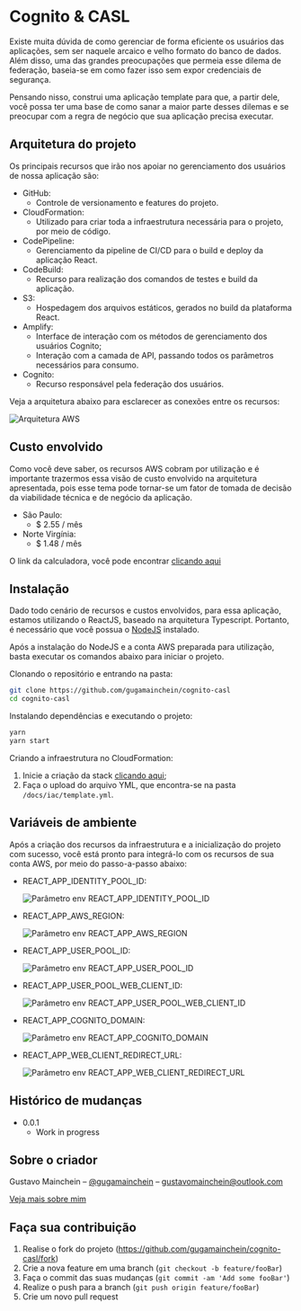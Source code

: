 # Cognito & CASL

Existe muita dúvida de como gerenciar de forma eficiente os usuários das aplicações, sem ser naquele arcaico e velho formato do banco de dados. Além disso, uma das grandes preocupações que permeia esse dilema de federação, baseia-se em como fazer isso sem expor credenciais de segurança.

Pensando nisso, construi uma aplicação template para que, a partir dele, você possa ter uma base de como sanar a maior parte desses dilemas e se preocupar com a regra de negócio que sua aplicação precisa executar.

## Arquitetura do projeto

Os principais recursos que irão nos apoiar no gerenciamento dos usuários de nossa aplicação são:

- GitHub:
  - Controle de versionamento e features do projeto.
- CloudFormation:
  - Utilizado para criar toda a infraestrutura necessária para o projeto, por meio de código.
- CodePipeline:
  - Gerenciamento da pipeline de CI/CD para o build e deploy da aplicação React.
- CodeBuild:
  - Recurso para realização dos comandos de testes e build da aplicação.
- S3:
  - Hospedagem dos arquivos estáticos, gerados no build da plataforma React.
- Amplify:
  - Interface de interação com os métodos de gerenciamento dos usuários Cognito;
  - Interação com a camada de API, passando todos os parâmetros necessários para consumo.
- Cognito:
  - Recurso responsável pela federação dos usuários.

Veja a arquitetura abaixo para esclarecer as conexões entre os recursos:

![Arquitetura AWS](https://github.com/gugamainchein/cognito-casl/blob/master/docs/arquitetura/arquitetura.png?raw=true)

## Custo envolvido

Como você deve saber, os recursos AWS cobram por utilização e é importante trazermos essa visão de custo envolvido na arquitetura apresentada, pois esse tema pode tornar-se um fator de tomada de decisão da viabilidade técnica e de negócio da aplicação.

- São Paulo:
  - $ 2.55 / mês
- Norte Virgínia:
  - $ 1.48 / mês

O link da calculadora, você pode encontrar [clicando aqui][calc-aws]

## Instalação

Dado todo cenário de recursos e custos envolvidos, para essa aplicação, estamos utilizando o ReactJS, baseado na arquitetura Typescript. Portanto, é necessário que você possua o [NodeJS][nodejs] instalado.

Após a instalação do NodeJS e a conta AWS preparada para utilização, basta executar os comandos abaixo para iniciar o projeto.

Clonando o repositório e entrando na pasta:

```sh
git clone https://github.com/gugamainchein/cognito-casl
cd cognito-casl
```

Instalando dependências e executando o projeto:

```sh
yarn
yarn start
```

Criando a infraestrutura no CloudFormation:

1. Inicie a criação da stack [clicando aqui][infra-path];
2. Faça o upload do arquivo YML, que encontra-se na pasta `/docs/iac/template.yml`.

## Variáveis de ambiente

Após a criação dos recursos da infraestrutura e a inicialização do projeto com sucesso, você está pronto para integrá-lo com os recursos de sua conta AWS, por meio do passo-a-passo abaixo:

- REACT_APP_IDENTITY_POOL_ID:

  ![Parâmetro env REACT_APP_IDENTITY_POOL_ID](https://github.com/gugamainchein/cognito-casl/blob/master/docs/environments/screen-identity-pool.jpeg?raw=true)

- REACT_APP_AWS_REGION:

  ![Parâmetro env REACT_APP_AWS_REGION](https://github.com/gugamainchein/cognito-casl/blob/master/docs/environments/screen-aws-region.jpeg?raw=true)

- REACT_APP_USER_POOL_ID:

  ![Parâmetro env REACT_APP_USER_POOL_ID](https://github.com/gugamainchein/cognito-casl/blob/master/docs/environments/screen-user-pool.jpeg?raw=true)

- REACT_APP_USER_POOL_WEB_CLIENT_ID:

  ![Parâmetro env REACT_APP_USER_POOL_WEB_CLIENT_ID](https://github.com/gugamainchein/cognito-casl/blob/master/docs/environments/screen-client-id.jpeg?raw=true)

- REACT_APP_COGNITO_DOMAIN:

  ![Parâmetro env REACT_APP_COGNITO_DOMAIN](https://github.com/gugamainchein/cognito-casl/blob/master/docs/environments/screen-cognito-domain.jpeg?raw=true)

- REACT_APP_WEB_CLIENT_REDIRECT_URL:

  ![Parâmetro env REACT_APP_WEB_CLIENT_REDIRECT_URL](https://github.com/gugamainchein/cognito-casl/blob/master/docs/environments/screen-client-redirect.jpeg?raw=true)

## Histórico de mudanças

- 0.0.1
  - Work in progress

## Sobre o criador

Gustavo Mainchein – [@gugamainchein](https://twitter.com/dbader_org) – gustavomainchein@outlook.com

[Veja mais sobre mim](https://github.com/gugamainchein)

## Faça sua contribuição

1. Realise o fork do projeto (<https://github.com/gugamainchein/cognito-casl/fork>)
2. Crie a nova feature em uma branch (`git checkout -b feature/fooBar`)
3. Faça o commit das suas mudanças (`git commit -am 'Add some fooBar'`)
4. Realize o push para a branch (`git push origin feature/fooBar`)
5. Crie um novo pull request

<!-- Markdown link & img dfn's -->

[npm-image]: https://img.shields.io/npm/v/datadog-metrics.svg?style=flat-square
[npm-url]: https://docs.npmjs.com/cli/v8
[nodejs]: https://nodejs.org/en/
[calc-aws]: https://calculator.aws/#/estimate?id=82b1ba2039c4ad90dd1930c3cbcf00f3f3b521cd
[infra-path]: https://us-east-1.console.aws.amazon.com/cloudformation/home?region=us-east-1#/stacks/create/template?stackName=cognito-casl
